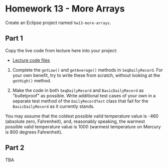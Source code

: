 # Homework 13 - More Arrays

Create an Eclipse project named `hw13-more-arrays`.

## Part 1

Copy the live code from lecture here into your project:
- [Lecture code files](./live/)

1. Complete the `getLow()` and `getAverage()` methods in `SeqDailyRecord`. For your own benefit, try to write these from scratch, without looking at the `getHigh()` method.

2. Make the code in both `SeqDailyRecord` and `BasicDailyRecord` as "bulletproof" as possible. Write additional test cases of your own in a separate test method of the `DailyRecordTest` class that fail for the `BasicDailyRecord` as it currently stands.

You may assume that the coldest possible valid temperature value is -460 (absolute zero, Fahrenheit), and, reasonably speaking, the warmest possible valid temperature value is 1000 (warmest temperature on Mercury is 800 degrees Fahrenheit). 



## Part 2 

TBA

